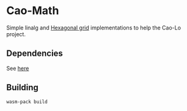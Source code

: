 # Cao-Math

Simple linalg and [Hexagonal grid](https://www.redblobgames.com/grids/hexagons/#hex-to-pixel) implementations to help the Cao-Lo project.

## Dependencies

See [here](https://rustwasm.github.io/book/game-of-life/setup.html)

## Building

```
wasm-pack build
```
